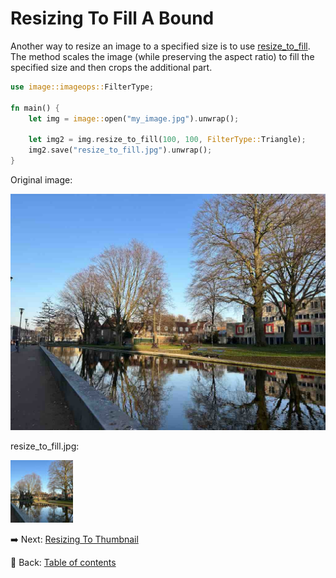 # Resizing To Fill A Bound

Another way to resize an image to a specified size is to use [resize_to_fill](https://docs.rs/image/latest/image/enum.DynamicImage.html#method.resize_to_fill).
The method scales the image (while preserving the aspect ratio) to fill the specified size and then crops the additional part.

```rust
use image::imageops::FilterType;

fn main() {
    let img = image::open("my_image.jpg").unwrap();
    
    let img2 = img.resize_to_fill(100, 100, FilterType::Triangle);
    img2.save("resize_to_fill.jpg").unwrap();
}
```

Original image:

![my_image](./image/my_image.jpg)

resize_to_fill.jpg:

![resize_to_fill](./image/resize_to_fill.jpg)

:arrow_right:  Next: [Resizing To Thumbnail](./resizing_to_thumbnail.md)

:blue_book: Back: [Table of contents](./../README.md)
